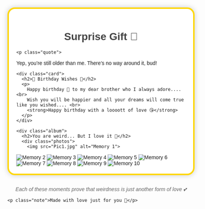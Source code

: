 
<!DOCTYPE html>
<html lang="en">
<head>
  <meta charset="UTF-8">
  <title>Gift Page 🎁</title>
  <style>
    body {
      font-family: Arial, sans-serif;
      background: url('images.jpeg') repeat;
      background-size: contain;
      margin: 0;
      padding: 20px;
    }
    .container {
      max-width: 900px;
      margin: auto;
      background: rgba(255, 255, 255, 0.85);
      border: 4px solid gold;
      border-radius: 20px;
      padding: 20px;
      box-shadow: 0 0 15px rgba(0,0,0,0.2);
    }
    h1, h2 {
      text-align: center;
      color: #444;
    }
    .quote {
      font-style: italic;
      text-align: center;
      margin-bottom: 20px;
      color: #555;
    }
    .card {
      background: #fff;
      border: 2px solid #FFD700;
      border-radius: 15px;
      padding: 20px;
      margin: 20px auto;
      max-width: 600px;
      text-align: center;
      position: relative;
      box-shadow: 0 4px 8px rgba(0,0,0,0.1);
    }
    .card::before, .card::after {
      content: "🎉";
      position: absolute;
      font-size: 2rem;
    }
    .card::before { top: -15px; left: -15px; }
    .card::after { bottom: -15px; right: -15px; }
    .album {
      margin-top: 30px;
    }
    .album h2 {
      margin-bottom: 15px;
    }
    .photos {
      display: grid;
      grid-template-columns: repeat(auto-fit, minmax(150px, 1fr));
      gap: 10px;
    }
    .photos img {
      width: 100%;
      height: 150px;
      object-fit: cover;
      border-radius: 12px;
      box-shadow: 0 2px 5px rgba(0,0,0,0.2);
    }
    .note {
      text-align: center;
      margin-top: 30px;
      font-style: italic;
      color: #666;
    }
  </style>
</head>
<body>
  <div class="container">
    <h1>Surprise Gift 🎁</h1>

    <p class="quote">
Yep, you’re still older than me. There’s no way around it, bud!
    </p>

    <div class="card">
      <h2>🎂 Birthday Wishes 🎂</h2>
      <p>
        Happy birthday 🎂 to my dear brother who I always adore.... <br>
        Wish you will be happier and all your dreams will come true like you wished.... <br>
        <strong>Happy birthday with a loooott of love 😘</strong>
      </p>
    </div>

    <div class="album">
      <h2>You are weird... But I love it 💫</h2>
      <div class="photos">
        <img src="Pic1.jpg" alt="Memory 1">
<img src="Pic2.jpg" alt="Memory 2">
<img src="Pic3.jpg" alt="Memory 3">
<img src="Pic4.jpg" alt="Memory 4">
<img src="Pic5.jpg" alt="Memory 5">
<img src="Pic6.jpg" alt="Memory 6">
<img src="Pic7.jpg" alt="Memory 7">
<img src="Pic8.jpg" alt="Memory 8">
<img src="Pic9.jpg" alt="Memory 9">
<img src="Pic10.jpg" alt="Memory 10">
      </div>
      <p class="note">Each of these moments prove that weirdness is just another form of love 💕</p>
    </div>

    <p class="note">Made with love just for you 💛</p>
  </div>
</body>
</html>
